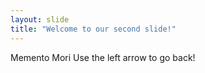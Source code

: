 ```yaml
---
layout: slide
title: "Welcome to our second slide!"
---
```

Memento Mori
Use the left arrow to go back!
